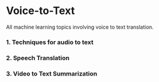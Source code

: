 # Voice-to-Text
All machine learning topics involving voice to text translation.

### 1. Techniques for audio to text 
### 2. Speech Translation
### 3. Video to Text Summarization
